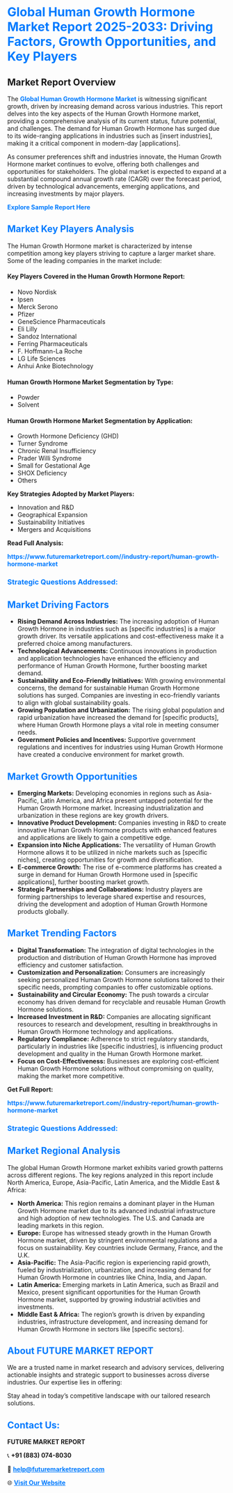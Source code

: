 <h1 style="color: #007BFF;">Global Human Growth Hormone Market Report 2025-2033: Driving Factors, Growth Opportunities, and Key Players</h1>

<section id="overview">
<h2>Market Report Overview</h2>
<p>The <a href="https://www.futuremarketreport.com//industry-report/human-growth-hormone-market" style="color: #007BFF; text-decoration: none;"><strong>Global Human Growth Hormone Market</strong></a> is witnessing significant growth, driven by increasing demand across various industries. This report delves into the key aspects of the Human Growth Hormone market, providing a comprehensive analysis of its current status, future potential, and challenges. The demand for Human Growth Hormone has surged due to its wide-ranging applications in industries such as [insert industries], making it a critical component in modern-day [applications].</p>
<p>As consumer preferences shift and industries innovate, the Human Growth Hormone market continues to evolve, offering both challenges and opportunities for stakeholders. The global market is expected to expand at a substantial compound annual growth rate (CAGR) over the forecast period, driven by technological advancements, emerging applications, and increasing investments by major players.</p>
</section>

<section id="overview">
<p><a href="https://www.futuremarketreport.com//request-sample/reportId=80030" style="color: #007BFF; text-decoration: none;"><strong>Explore Sample Report Here</strong></a></p>
</section>

<section id="key-players">
<h2 style="color: #007BFF;">Market Key Players Analysis</h2>
<p>The Human Growth Hormone market is characterized by intense competition among key players striving to capture a larger market share. Some of the leading companies in the market include:</p>
<h4>Key Players Covered in the Human Growth Hormone Report:</h4>
<ul><li>Novo Nordisk</li><li>Ipsen</li><li>Merck Serono</li><li>Pfizer</li><li>GeneScience Pharmaceuticals</li><li>Eli Lilly</li><li>Sandoz International</li><li>Ferring Pharmaceuticals</li><li>F. Hoffmann-La Roche</li><li>LG Life Sciences</li><li>Anhui Anke Biotechnology</li></ul>
<h4>Human Growth Hormone Market Segmentation by Type:</h4>
<ul><li>Powder</li><li>Solvent</li></ul>

<h4>Human Growth Hormone Market Segmentation by Application:</h4>
<ul><li>Growth Hormone Deficiency (GHD)</li><li>Turner Syndrome</li><li>Chronic Renal Insufficiency</li><li>Prader Willi Syndrome</li><li>Small for Gestational Age</li><li>SHOX Deficiency</li><li>Others</li></ul>
<p><strong>Key Strategies Adopted by Market Players:</strong></p>
<ul>
<li>Innovation and R&D</li>
<li>Geographical Expansion</li>
<li>Sustainability Initiatives</li>
<li>Mergers and Acquisitions</li>
</ul>
</section>

<section>
<p><strong>Read Full Analysis: </strong></p><a href="https://www.futuremarketreport.com//industry-report/human-growth-hormone-market" style="color: #007BFF; text-decoration: none;"><strong>https://www.futuremarketreport.com//industry-report/human-growth-hormone-market</strong></a>
<h3 style="color: #007BFF;">Strategic Questions Addressed:</h3>
</section>

<section id="driving-factors">
<h2 style="color: #007BFF;">Market Driving Factors</h2>
<ul>
<li><strong>Rising Demand Across Industries:</strong> The increasing adoption of Human Growth Hormone in industries such as [specific industries] is a major growth driver. Its versatile applications and cost-effectiveness make it a preferred choice among manufacturers.</li>
<li><strong>Technological Advancements:</strong> Continuous innovations in production and application technologies have enhanced the efficiency and performance of Human Growth Hormone, further boosting market demand.</li>
<li><strong>Sustainability and Eco-Friendly Initiatives:</strong> With growing environmental concerns, the demand for sustainable Human Growth Hormone solutions has surged. Companies are investing in eco-friendly variants to align with global sustainability goals.</li>
<li><strong>Growing Population and Urbanization:</strong> The rising global population and rapid urbanization have increased the demand for [specific products], where Human Growth Hormone plays a vital role in meeting consumer needs.</li>
<li><strong>Government Policies and Incentives:</strong> Supportive government regulations and incentives for industries using Human Growth Hormone have created a conducive environment for market growth.</li>
</ul>
</section>

<section id="growth-opportunities">
<h2 style="color: #007BFF;">Market Growth Opportunities</h2>
<ul>
<li><strong>Emerging Markets:</strong> Developing economies in regions such as Asia-Pacific, Latin America, and Africa present untapped potential for the Human Growth Hormone market. Increasing industrialization and urbanization in these regions are key growth drivers.</li>
<li><strong>Innovative Product Development:</strong> Companies investing in R&D to create innovative Human Growth Hormone products with enhanced features and applications are likely to gain a competitive edge.</li>
<li><strong>Expansion into Niche Applications:</strong> The versatility of Human Growth Hormone allows it to be utilized in niche markets such as [specific niches], creating opportunities for growth and diversification.</li>
<li><strong>E-commerce Growth:</strong> The rise of e-commerce platforms has created a surge in demand for Human Growth Hormone used in [specific applications], further boosting market growth.</li>
<li><strong>Strategic Partnerships and Collaborations:</strong> Industry players are forming partnerships to leverage shared expertise and resources, driving the development and adoption of Human Growth Hormone products globally.</li>
</ul>
</section>

<section id="trending-factors">
<h2 style="color: #007BFF;">Market Trending Factors</h2>
<ul>
<li><strong>Digital Transformation:</strong> The integration of digital technologies in the production and distribution of Human Growth Hormone has improved efficiency and customer satisfaction.</li>
<li><strong>Customization and Personalization:</strong> Consumers are increasingly seeking personalized Human Growth Hormone solutions tailored to their specific needs, prompting companies to offer customizable options.</li>
<li><strong>Sustainability and Circular Economy:</strong> The push towards a circular economy has driven demand for recyclable and reusable Human Growth Hormone solutions.</li>
<li><strong>Increased Investment in R&D:</strong> Companies are allocating significant resources to research and development, resulting in breakthroughs in Human Growth Hormone technology and applications.</li>
<li><strong>Regulatory Compliance:</strong> Adherence to strict regulatory standards, particularly in industries like [specific industries], is influencing product development and quality in the Human Growth Hormone market.</li>
<li><strong>Focus on Cost-Effectiveness:</strong> Businesses are exploring cost-efficient Human Growth Hormone solutions without compromising on quality, making the market more competitive.</li>
</ul>
</section>

<section>
<p><strong>Get Full Report: </strong></p><a href="https://www.futuremarketreport.com//industry-report/human-growth-hormone-market" style="color: #007BFF; text-decoration: none;"><strong>https://www.futuremarketreport.com//industry-report/human-growth-hormone-market</strong></a>
<h3 style="color: #007BFF;">Strategic Questions Addressed:</h3>
</section>


<section id="regional-analysis">
<h2 style="color: #007BFF;">Market Regional Analysis</h2>
<p>The global Human Growth Hormone market exhibits varied growth patterns across different regions. The key regions analyzed in this report include North America, Europe, Asia-Pacific, Latin America, and the Middle East & Africa:</p>
<ul>
<li><strong>North America:</strong> This region remains a dominant player in the Human Growth Hormone market due to its advanced industrial infrastructure and high adoption of new technologies. The U.S. and Canada are leading markets in this region.</li>
<li><strong>Europe:</strong> Europe has witnessed steady growth in the Human Growth Hormone market, driven by stringent environmental regulations and a focus on sustainability. Key countries include Germany, France, and the U.K.</li>
<li><strong>Asia-Pacific:</strong> The Asia-Pacific region is experiencing rapid growth, fueled by industrialization, urbanization, and increasing demand for Human Growth Hormone in countries like China, India, and Japan.</li>
<li><strong>Latin America:</strong> Emerging markets in Latin America, such as Brazil and Mexico, present significant opportunities for the Human Growth Hormone market, supported by growing industrial activities and investments.</li>
<li><strong>Middle East & Africa:</strong> The region’s growth is driven by expanding industries, infrastructure development, and increasing demand for Human Growth Hormone in sectors like [specific sectors].</li>
</ul>
</section>

<footer>
<h2 style="color: #007BFF;">About FUTURE MARKET REPORT</h2>
<p>We are a trusted name in market research and advisory services, delivering actionable insights and strategic support to businesses across diverse industries. Our expertise lies in offering:</p>

<p>Stay ahead in today’s competitive landscape with our tailored research solutions.</p>

<h2 style="color: #007BFF;">Contact Us:</h2>
<p><strong>FUTURE MARKET REPORT</strong></p>
<p>📞 <strong>+91 (883) 074-8030</strong></p>
<p>📧 <strong><a href="mailto:help@futuremarketreport.com" style="color: #007BFF;">help@futuremarketreport.com</a></strong></p>
<p>🌐 <strong><a href="https://www.futuremarketreport.com/" style="color: #007BFF;">Visit Our Website</a></strong></p>
</footer>